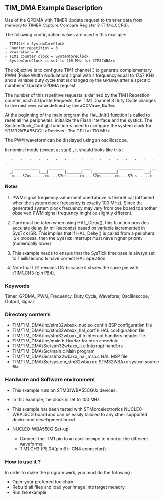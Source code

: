 ## <b>TIM_DMA Example Description</b>
  
Use of the GPDMA with TIMER Update request 
to transfer data from memory to TIMER Capture Compare Register 3 (TIMx_CCR3).

  The following configuration values are used in this example:

    - TIM1CLK = SystemCoreClock
    - Counter repetition = 3 
    - Prescaler = 0 
    - TIM1 counter clock = SystemCoreClock
    - SystemCoreClock is set to 100 MHz for STM32WBAxx

  The objective is to configure TIM1 channel 3 to generate complementary PWM 
  (Pulse Width Modulation) signal with a frequency equal to 17.57 KHz, and a variable 
  duty cycle that is changed by the GPDMA after a specific number of Update GPDMA request.

  The number of this repetitive requests is defined by the TIM1 Repetition counter,
  each 4 Update Requests, the TIM1 Channel 3 Duty Cycle changes to the next new 
  value defined by the aCCValue_Buffer.

At the beginning of the main program the HAL_Init() function is called to reset 
all the peripherals, initialize the Flash interface and the systick.
The SystemClock_Config() function is used to configure the system clock for STM32WBA55CGUx Devices :
The CPU at 100 MHz  

  The PWM waveform can be displayed using an oscilloscope.
 
  In nominal mode (except at start) , it should looks like this :
    
       .   .   .   .   .   .   .   .   .   .   .   .   .   .   .   .   .   .   
        ___________     _______         ___             ___________    __
      _|           |___|       |_______|   |___________|           |__|             
       <----57us -----><----57us -----><----57us -----><----57us ----->

	   
#### <b>Notes</b>

 1. PWM signal frequency value mentioned above is theoretical (obtained when the system clock frequency 
    is exactly 100 MHz). Since the generated system clock frequency may vary from one board to another observed
    PWM signal frequency might be slightly different.

 2. Care must be taken when using HAL_Delay(), this function provides accurate
    delay (in milliseconds) based on variable incremented in SysTick ISR. This
    implies that if HAL_Delay() is called from a peripheral ISR process, then 
    the SysTick interrupt must have higher priority (numerically lower)

 3. This example needs to ensure that the SysTick time base is always set to 1 millisecond
    to have correct HAL operation.
	  
 4. Note that LD1 remains ON because it shares the same pin with tTIM1_CH3  (pin PB4).
	  

### <b>Keywords</b>

Timer, GPDMA, PWM, Frequency, Duty Cycle, Waveform, Oscilloscope, Output, Signal

### <b>Directory contents</b>

  - TIM/TIM_DMA/Inc/stm32wbaxx_nucleo_conf.h BSP configuration file
  - TIM/TIM_DMA/Inc/stm32wbaxx_hal_conf.h    HAL configuration file
  - TIM/TIM_DMA/Inc/stm32wbaxx_it.h          Interrupt handlers header file
  - TIM/TIM_DMA/Inc/main.h                   Header for main.c module  
  - TIM/TIM_DMA/Src/stm32wbaxx_it.c          Interrupt handlers
  - TIM/TIM_DMA/Src/main.c                   Main program
  - TIM/TIM_DMA/Src/stm32wbaxx_hal_msp.c     HAL MSP file
  - TIM/TIM_DMA/Src/system_stm32wbaxx.c      STM32WBAxx system source file

### <b>Hardware and Software environment</b> 

  - This example runs on STM32WBA55CGUx devices.
  - In this example, the clock is set to 100 MHz.
    
  - This example has been tested with STMicroelectronics NUCLEO-WBA55CG 
    board and can be easily tailored to any other supported device 
    and development board.

  - NUCLEO-WBA55CG Set-up
    - Connect the TIM1 pin to an oscilloscope to monitor the different waveforms: 
    - TIM1 CH3 (PB.04(pin 6 in CN4 connector))

### <b>How to use it ?</b> 

In order to make the program work, you must do the following :

 - Open your preferred toolchain 
 - Rebuild all files and load your image into target memory
 - Run the example
